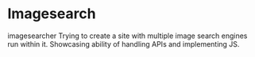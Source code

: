 # Imagesearch
imagesearcher
Trying to create a site with multiple image search engines run within it. Showcasing ability of handling APIs and implementing JS.
